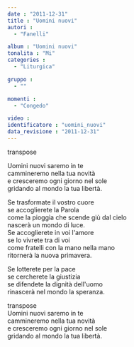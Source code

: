 ```yaml
---
date : "2011-12-31"
title : "Uomini nuovi"
autori : 
  - "Fanelli"

album : "Uomini nuovi"
tonalita : "Mi"
categories : 
  - "Liturgica"

gruppo : 
  - ""

momenti : 
  - "Congedo"

video : 
identificatore : "uomini_nuovi"
data_revisione : "2011-12-31"
---
```

  
transpose  
  
Uomini nuovi saremo in te  
cammineremo nella tua novità   
e cresceremo ogni giorno nel sole  
gridando al mondo la tua libertà.   
  
  
Se trasformate il vostro cuore   
se accoglierete la Parola  
come la pioggia che scende giù dal cielo  
nascerà un mondo di luce.   
Se accoglierete in voi l'amore   
se lo vivrete tra di voi  
come fratelli con la mano nella mano  
ritornerà la nuova primavera.   
  
  
Se lotterete per la pace   
se cercherete la giustizia  
se difendete la dignità dell'uomo  
rinascerà nel mondo la speranza.   
  
  
transpose  
 Uomini nuovi saremo in te  
cammineremo nella tua novità   
e cresceremo ogni giorno nel sole  
gridando al mondo la tua libertà.  
  
  
  
